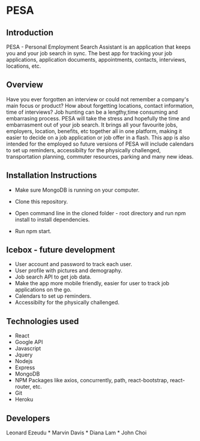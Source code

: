 # PESA

## Introduction

PESA - Personal Employment Search Assistant is an application that keeps you and your job search in sync. The best app for tracking your job applications, application documents, appointments, contacts, interviews, locations, etc.


## Overview

Have you ever forgotten an interview or could not remember a company's main focus or product? How about forgetting locations, contact information, time of interviews? Job hunting can be a lengthy,time consuming and embarrasing process. PESA will take the stress and hopefully the time and embarrasment out of your job search. It brings all your favourite jobs, employers, location, benefits, etc together all in one platform, making it easier to decide on a job application or job offer in a flash.
This app is also intended for the employed so future versions of PESA will include calendars to set up reminders, accessibilty for the physically challenged, transportation planning, commuter resources, parking and many new ideas.


## Installation Instructions

* Make sure MongoDB is running on your computer.

* Clone this repository.

* Open command line in the cloned folder - root directory and run npm install to install
  dependencies.

* Run npm start.


## Icebox - future development

* User account and password to track each user.
* User profile with pictures and demography.
* Job search API to get job data.
* Make the app more mobile friendly, easier for user to track job applications on the go.
* Calendars to set up reminders.
* Accessibilty for the physically challenged.


## Technologies used

* React
* Google API
* Javascript
* Jquery
* Nodejs
* Express
* MongoDB
* NPM Packages like axios, concurrently, path, react-bootstrap, react-router, etc.
* Git
* Heroku


## Developers

Leonard Ezeudu * Marvin Davis * Diana Lam * John Choi
